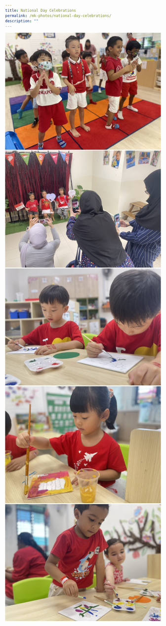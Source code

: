```yaml
---
title: National Day Celebrations
permalink: /mk-photos/national-day-celebrations/
description: ""
---
```

![](/images/nationalday1.jpg)![](/images/nationalday2.JPG)![](/images/nationalday3.jpg)![](/images/nationalday4.jpg)![](/images/nationalday5.jpg)